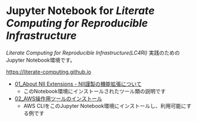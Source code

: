 # Jupyter Notebook for *Literate Computing for Reproducible Infrastructure*

*Literate Computing for Reproducible Infrastructure(LC4RI)* 実践のためのJupyter Notebook環境です。

https://literate-computing.github.io

- [01_About NII Extensions - NII謹製の機能拡張について](01_About%20NII%20Extensions%20-%20NII謹製の機能拡張について.ipynb)
  - このNotebook環境にインストールされたツール類の説明です
- [02_AWS操作用ツールのインストール](02_AWS操作用ツールのインストール.ipynb)
  - AWS CLIをこのJupyter Notebook環境にインストールし、利用可能にする例です